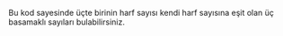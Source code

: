 Bu kod sayesinde üçte birinin harf sayısı kendi harf sayısına eşit olan üç basamaklı sayıları bulabilirsiniz. 
